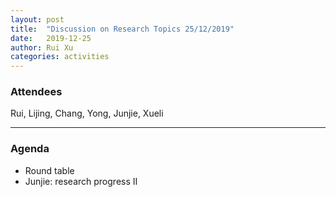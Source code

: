 ```yaml
---
layout: post
title:  "Discussion on Research Topics 25/12/2019"
date:   2019-12-25
author: Rui Xu
categories: activities
---
```



### Attendees

Rui, Lijing, Chang, Yong, Junjie, Xueli

---

### Agenda

- Round table
- Junjie: research progress II

